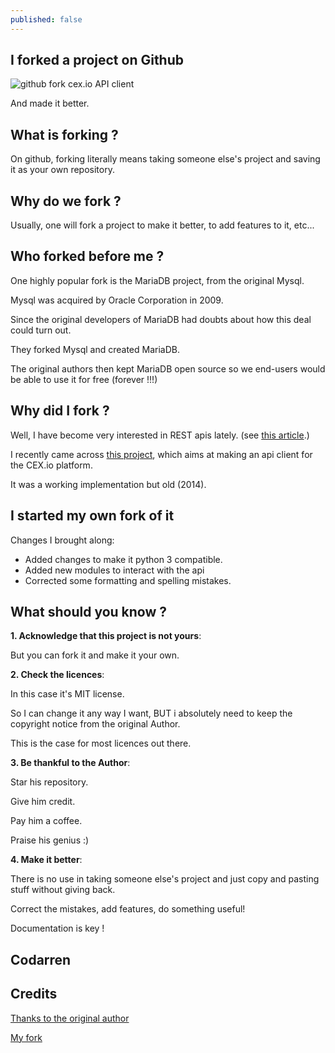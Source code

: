 ```yaml
---
published: false
---
```

## I forked a project on Github
![github fork cex.io API client](https://github.com/codarrenvelvindron/codarrenvelvindron.github.io/raw/master/images/github_fork.png)

And made it better.

## What is forking ?
On github, forking literally means taking someone else's project and saving it as your own repository.

## Why do we fork ?
Usually, one will fork a project to make it better, to add features to it, etc...

## Who forked before me ?
One highly popular fork is the MariaDB project, from the original Mysql.

Mysql was acquired by Oracle Corporation in 2009.

Since the original developers of MariaDB had doubts about how this deal could turn out.

They forked Mysql and created MariaDB.

The original authors then kept MariaDB open source so we end-users would be able to use it for free (forever !!!)

## Why did I fork ?
Well, I have become very interested in REST apis lately. (see [this article](https://blog.codarren.com/Day40-Beginners_guide_REST_API_calls/).)

I recently came across [this project](https://github.com/matveyco/cex.io-api-python), which aims at making an api client for the CEX.io platform.

It was a working implementation but old (2014).

## I started my own fork of it
Changes I brought along:

- Added changes to make it python 3 compatible.
- Added new modules to interact with the api
- Corrected some formatting and spelling mistakes.

## What should you know ?
**1. Acknowledge that this project is not yours**:

But you can fork it and make it your own.

**2. Check the licences**:

In this case it's MIT license.

So I can change it any way I want, BUT i absolutely need to keep the copyright notice from the original Author.

This is the case for most licences out there.

**3. Be thankful to the Author**:

Star his repository.

Give him credit.

Pay him a coffee.

Praise his genius :)

**4. Make it better**:

There is no use in taking someone else's project and just copy and pasting stuff without giving back.

Correct the mistakes, add features, do something useful!

Documentation is key !


## Codarren

## Credits
[Thanks to the original author](https://github.com/matveyco/cex.io-api-python)

[My fork](https://github.com/codarrenvelvindron/cex.io-api-python)